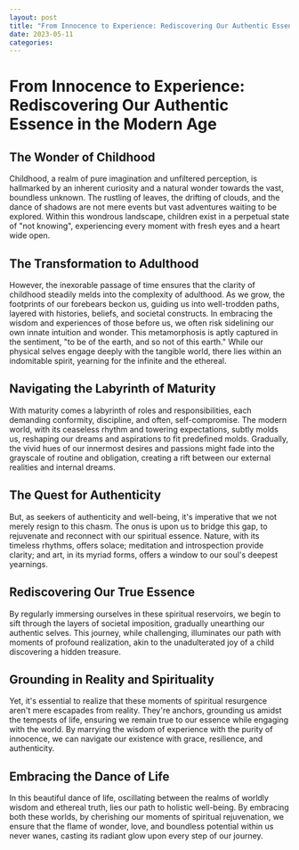 ```yaml
---
layout: post
title: "From Innocence to Experience: Rediscovering Our Authentic Essence in the Modern Age"
date: 2023-05-11
categories:
---
```


# From Innocence to Experience: Rediscovering Our Authentic Essence in the Modern Age

## The Wonder of Childhood

Childhood, a realm of pure imagination and unfiltered perception, is hallmarked by an inherent curiosity and a natural wonder towards the vast, boundless unknown. The rustling of leaves, the drifting of clouds, and the dance of shadows are not mere events but vast adventures waiting to be explored. Within this wondrous landscape, children exist in a perpetual state of "not knowing", experiencing every moment with fresh eyes and a heart wide open.

## The Transformation to Adulthood

However, the inexorable passage of time ensures that the clarity of childhood steadily melds into the complexity of adulthood. As we grow, the footprints of our forebears beckon us, guiding us into well-trodden paths, layered with histories, beliefs, and societal constructs. In embracing the wisdom and experiences of those before us, we often risk sidelining our own innate intuition and wonder. This metamorphosis is aptly captured in the sentiment, "to be of the earth, and so not of this earth." While our physical selves engage deeply with the tangible world, there lies within an indomitable spirit, yearning for the infinite and the ethereal.

## Navigating the Labyrinth of Maturity

With maturity comes a labyrinth of roles and responsibilities, each demanding conformity, discipline, and often, self-compromise. The modern world, with its ceaseless rhythm and towering expectations, subtly molds us, reshaping our dreams and aspirations to fit predefined molds. Gradually, the vivid hues of our innermost desires and passions might fade into the grayscale of routine and obligation, creating a rift between our external realities and internal dreams.

## The Quest for Authenticity

But, as seekers of authenticity and well-being, it's imperative that we not merely resign to this chasm. The onus is upon us to bridge this gap, to rejuvenate and reconnect with our spiritual essence. Nature, with its timeless rhythms, offers solace; meditation and introspection provide clarity; and art, in its myriad forms, offers a window to our soul's deepest yearnings.

## Rediscovering Our True Essence

By regularly immersing ourselves in these spiritual reservoirs, we begin to sift through the layers of societal imposition, gradually unearthing our authentic selves. This journey, while challenging, illuminates our path with moments of profound realization, akin to the unadulterated joy of a child discovering a hidden treasure.

## Grounding in Reality and Spirituality

Yet, it's essential to realize that these moments of spiritual resurgence aren't mere escapades from reality. They're anchors, grounding us amidst the tempests of life, ensuring we remain true to our essence while engaging with the world. By marrying the wisdom of experience with the purity of innocence, we can navigate our existence with grace, resilience, and authenticity.
 
## Embracing the Dance of Life

In this beautiful dance of life, oscillating between the realms of worldly wisdom and ethereal truth, lies our path to holistic well-being. By embracing both these worlds, by cherishing our moments of spiritual rejuvenation, we ensure that the flame of wonder, love, and boundless potential within us never wanes, casting its radiant glow upon every step of our journey.
